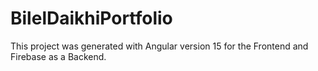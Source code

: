 # BilelDaikhiPortfolio

This project was generated with Angular version 15 for the Frontend and Firebase as a Backend.
 